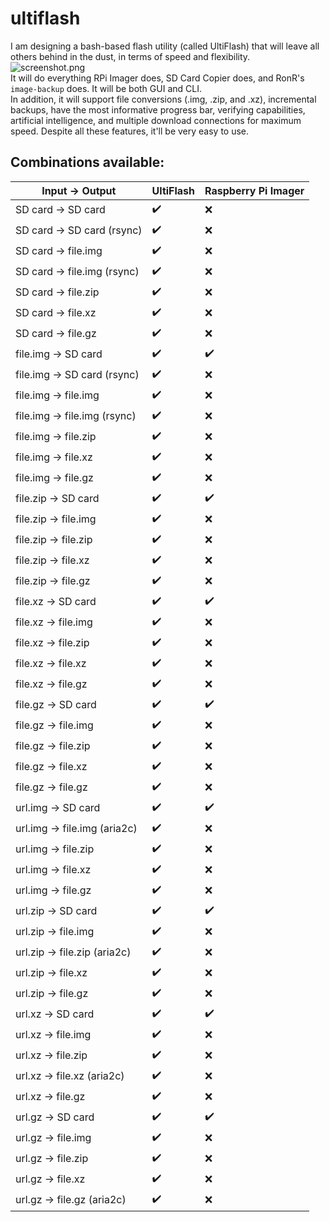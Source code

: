# ultiflash

I am designing a bash-based flash utility (called UltiFlash) that will leave all others behind in the dust, in terms of speed and flexibility.  
![screenshot.png](https://cdn.discordapp.com/attachments/752577535375704224/817546525302587402/2021-03-05-174312_1920x1080_scrot.png)  
It will do everything RPi Imager does, SD Card Copier does, and RonR's `image-backup` does. It will be both GUI and CLI.  
In addition, it will support file conversions (.img, .zip, and .xz), incremental backups, have the most informative progress bar, verifying capabilities, artificial intelligence, and multiple download connections for maximum speed. Despite all these features, it'll be very easy to use.

## Combinations available:

Input -> Output|UltiFlash|Raspberry Pi Imager
--- | --- | ---
SD card -> SD card|✔️|❌
SD card -> SD card (rsync)|✔️|❌
SD card -> file.img|✔️|❌
SD card -> file.img (rsync)|✔️|❌
SD card -> file.zip|✔️|❌
SD card -> file.xz|✔️|❌
SD card -> file.gz|✔️|❌
file.img -> SD card|✔️|✔️
file.img -> SD card (rsync)|✔️|❌
file.img -> file.img|✔️|❌
file.img -> file.img (rsync)|✔️|❌
file.img -> file.zip|✔️|❌
file.img -> file.xz|✔️|❌
file.img -> file.gz|✔️|❌
file.zip -> SD card|✔️|✔️
file.zip -> file.img|✔️|❌
file.zip -> file.zip|✔️|❌
file.zip -> file.xz|✔️|❌
file.zip -> file.gz|✔️|❌
file.xz -> SD card|✔️|✔️
file.xz -> file.img|✔️|❌
file.xz -> file.zip|✔️|❌
file.xz -> file.xz|✔️|❌
file.xz -> file.gz|✔️|❌
file.gz -> SD card|✔️|✔️
file.gz -> file.img|✔️|❌
file.gz -> file.zip|✔️|❌
file.gz -> file.xz|✔️|❌
file.gz -> file.gz|✔️|❌
url.img -> SD card|✔️|✔️
url.img -> file.img (aria2c)|✔️|❌
url.img -> file.zip|✔️|❌
url.img -> file.xz|✔️|❌
url.img -> file.gz|✔️|❌
url.zip -> SD card|✔️|✔️
url.zip -> file.img|✔️|❌
url.zip -> file.zip (aria2c)|✔️|❌
url.zip -> file.xz|✔️|❌
url.zip -> file.gz|✔️|❌
url.xz -> SD card|✔️|✔️
url.xz -> file.img|✔️|❌
url.xz -> file.zip|✔️|❌
url.xz -> file.xz (aria2c)|✔️|❌
url.xz -> file.gz|✔️|❌
url.gz -> SD card|✔️|✔️
url.gz -> file.img|✔️|❌
url.gz -> file.zip|✔️|❌
url.gz -> file.xz|✔️|❌
url.gz -> file.gz (aria2c)|✔️|❌
